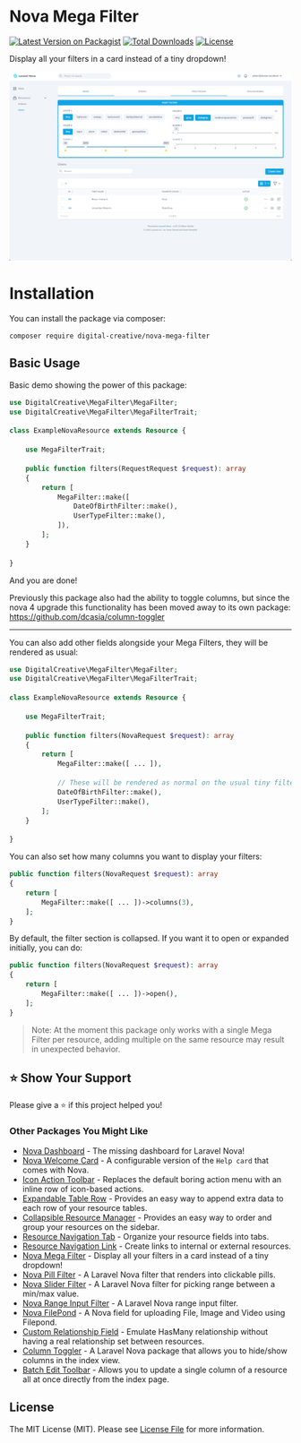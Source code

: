 # Nova Mega Filter

[![Latest Version on Packagist](https://img.shields.io/packagist/v/digital-creative/nova-mega-filter)](https://packagist.org/packages/digital-creative/nova-mega-filter)
[![Total Downloads](https://img.shields.io/packagist/dt/digital-creative/nova-mega-filter)](https://packagist.org/packages/digital-creative/nova-mega-filter)
[![License](https://img.shields.io/packagist/l/digital-creative/nova-mega-filter)](https://github.com/dcasia/nova-mega-filter/blob/main/LICENSE)

Display all your filters in a card instead of a tiny dropdown!

<picture>
  <source media="(prefers-color-scheme: dark)" srcset="https://raw.githubusercontent.com/dcasia/nova-mega-filter/main/screenshots/dark.png">
  <img alt="Nova Mega Filter in Action" src="https://raw.githubusercontent.com/dcasia/nova-mega-filter/main/screenshots/light.png">
</picture>

# Installation

You can install the package via composer:

```shell
composer require digital-creative/nova-mega-filter
```

## Basic Usage

Basic demo showing the power of this package:

```php
use DigitalCreative\MegaFilter\MegaFilter;
use DigitalCreative\MegaFilter\MegaFilterTrait;

class ExampleNovaResource extends Resource {

    use MegaFilterTrait;

    public function filters(RequestRequest $request): array
    {
        return [
            MegaFilter::make([
                DateOfBirthFilter::make(),
                UserTypeFilter::make(),
            ]),
        ];
    }

}
```

And you are done!

Previously this package also had the ability to toggle columns, but since the nova 4 upgrade this functionality has been
moved away to its own package: https://github.com/dcasia/column-toggler

---

You can also add other fields alongside your Mega Filters, they will be rendered as usual:

```php
use DigitalCreative\MegaFilter\MegaFilter;
use DigitalCreative\MegaFilter\MegaFilterTrait;

class ExampleNovaResource extends Resource {

    use MegaFilterTrait;

    public function filters(NovaRequest $request): array
    {
        return [
            MegaFilter::make([ ... ]),
            
            // These will be rendered as normal on the usual tiny filter dropdown
            DateOfBirthFilter::make(),
            UserTypeFilter::make(),
        ];
    }

}
```

You can also set how many columns you want to display your filters:

```php
public function filters(NovaRequest $request): array
{
    return [
        MegaFilter::make([ ... ])->columns(3),
    ];
}
```

By default, the filter section is collapsed. If you want it to open or expanded initially, you can do:

```php
public function filters(NovaRequest $request): array
{
    return [
        MegaFilter::make([ ... ])->open(),
    ];
}
```

> Note: At the moment this package only works with a single Mega Filter per resource, adding multiple on the same resource may result in unexpected behavior.

## ⭐️ Show Your Support

Please give a ⭐️ if this project helped you!

### Other Packages You Might Like

- [Nova Dashboard](https://github.com/dcasia/nova-dashboard) - The missing dashboard for Laravel Nova!
- [Nova Welcome Card](https://github.com/dcasia/nova-welcome-card) - A configurable version of the `Help card` that comes with Nova.
- [Icon Action Toolbar](https://github.com/dcasia/icon-action-toolbar) - Replaces the default boring action menu with an inline row of icon-based actions.
- [Expandable Table Row](https://github.com/dcasia/expandable-table-row) - Provides an easy way to append extra data to each row of your resource tables.
- [Collapsible Resource Manager](https://github.com/dcasia/collapsible-resource-manager) - Provides an easy way to order and group your resources on the sidebar.
- [Resource Navigation Tab](https://github.com/dcasia/resource-navigation-tab) - Organize your resource fields into tabs.
- [Resource Navigation Link](https://github.com/dcasia/resource-navigation-link) - Create links to internal or external resources.
- [Nova Mega Filter](https://github.com/dcasia/nova-mega-filter) - Display all your filters in a card instead of a tiny dropdown!
- [Nova Pill Filter](https://github.com/dcasia/nova-pill-filter) - A Laravel Nova filter that renders into clickable pills.
- [Nova Slider Filter](https://github.com/dcasia/nova-slider-filter) - A Laravel Nova filter for picking range between a min/max value.
- [Nova Range Input Filter](https://github.com/dcasia/nova-range-input-filter) - A Laravel Nova range input filter.
- [Nova FilePond](https://github.com/dcasia/nova-filepond) - A Nova field for uploading File, Image and Video using Filepond.
- [Custom Relationship Field](https://github.com/dcasia/custom-relationship-field) - Emulate HasMany relationship without having a real relationship set between resources.
- [Column Toggler](https://github.com/dcasia/column-toggler) - A Laravel Nova package that allows you to hide/show columns in the index view.
- [Batch Edit Toolbar](https://github.com/dcasia/batch-edit-toolbar) - Allows you to update a single column of a resource all at once directly from the index page.

## License

The MIT License (MIT). Please see [License File](https://raw.githubusercontent.com/dcasia/nova-mega-filter/master/LICENSE) for more information.
